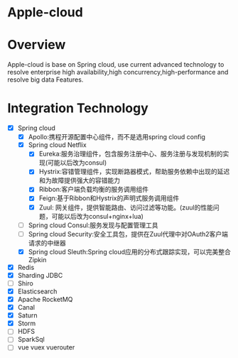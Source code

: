 # Apple-cloud

# Overview

Apple-cloud is base on Spring cloud, use current advanced technology to resolve enterprise high availability,high concurrency,high-performance and resolve big data Features.

# Integration Technology

- [x] Spring cloud
    - [x] Apollo:携程开源配置中心组件，而不是选用spring cloud config
    - [x] Spring cloud Netflix
        - [x] Eureka:服务治理组件，包含服务注册中心、服务注册与发现机制的实现(可能以后改为consul)
        - [x] Hystrix:容错管理组件，实现断路器模式，帮助服务依赖中出现的延迟和为故障提供强大的容错能力
        - [x] Ribbon:客户端负载均衡的服务调用组件
        - [x] Feign:基于Ribbon和Hystrix的声明式服务调用组件
        - [x] Zuul: 网关组件，提供智能路由、访问过滤等功能。(zuul的性能问题，可能以后改为consul+nginx+lua)
    - [ ] Spring cloud Consul:服务发现与配置管理工具 
    - [ ] Spring cloud Security:安全工具包，提供在Zuul代理中对OAuth2客户端请求的中继器 
    - [x] Spring cloud Sleuth:Spring cloud应用的分布式跟踪实现，可以完美整合Zipkin 
- [x] Redis
- [x] Sharding JDBC
- [ ] Shiro
- [x] Elasticsearch
- [x] Apache RocketMQ
- [x] Canal
- [x] Saturn
- [x] Storm
- [ ] HDFS
- [ ] SparkSql
- [ ] vue vuex vuerouter
